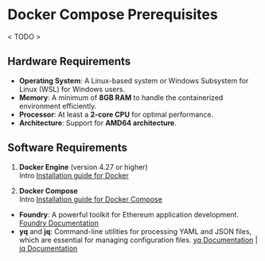 # Docker Compose Prerequisites

< TODO >

## Hardware Requirements

- **Operating System**: A Linux-based system or Windows Subsystem for Linux (WSL) for Windows users.
- **Memory**: A minimum of **8GB RAM** to handle the containerized environment efficiently.
- **Processor**: At least a **2-core CPU** for optimal performance.
- **Architecture**: Support for **AMD64 architecture**.

## Software Requirements

1. **Docker Engine** (version 4.27 or higher)  
   Intro [Installation guide for Docker](https://docs.docker.com/get-docker/)

2. **Docker Compose**  
   Intro [Installation guide for Docker Compose](https://docs.docker.com/compose/install/)

- **Foundry**: A powerful toolkit for Ethereum application development. [Foundry Documentation](https://book.getfoundry.sh/getting-started/installation)
- **yq** and **jq**: Command-line utilities for processing YAML and JSON files, which are essential for managing configuration files. [yq Documentation](https://github.com/mikefarah/yq#install) | [jq Documentation](https://stedolan.github.io/jq/download/)
